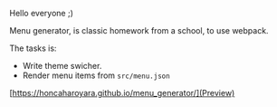 Hello everyone ;)

Menu generator, is classic homework from a school, to use webpack.

The tasks is:

- Write theme swicher.
- Render menu items from `src/menu.json`

[https://honcaharoyara.github.io/menu_generator/](Preview)
